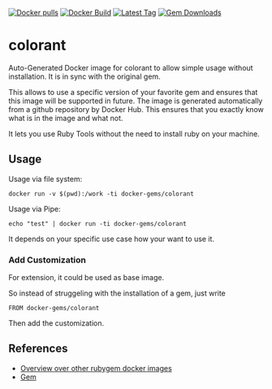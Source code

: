 [![Docker pulls](https://img.shields.io/docker/pulls/rubygem/colorant.svg)](https://hub.docker.com/r/rubygem/colorant/)
[![Docker Build](https://img.shields.io/docker/automated/rubygem/colorant.svg)](https://hub.docker.com/r/rubygem/colorant/)
[![Latest Tag](https://img.shields.io/github/tag/docker-rubygem/colorant.svg)](https://hub.docker.com/r/rubygem/colorant/)
[![Gem Downloads](https://img.shields.io/gem/dt/colorant.svg)](https://rubygems.org/gems/colorant/)
# colorant

Auto-Generated Docker image for colorant to allow simple usage without installation.
It is in sync with the original gem.

This allows to use a specific version of your favorite gem and ensures that this image will be supported in future.
The image is generated automatically from a github repository by Docker Hub.
This ensures that you exactly know what is in the image and what not.

It lets you use Ruby Tools without the need to install ruby on your machine.

## Usage

Usage via file system:

`docker run -v $(pwd):/work -ti docker-gems/colorant`

Usage via Pipe:

`echo "test" | docker run -ti docker-gems/colorant`

It depends on your specific use case how your want to use it.

### Add Customization

For extension, it could be used as base image.

So instead of struggeling with the installation of a gem, just write

`FROM docker-gems/colorant`

Then add the customization.

## References

 - [Overview over other rubygem docker images](https://github.com/thinkbot/docker-rubygem)
 - [Gem](https://rubygems.org/gems/colorant/)
